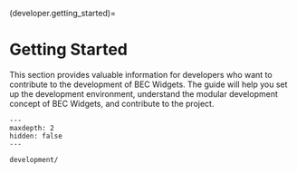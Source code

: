 (developer.getting_started)=
# Getting Started
This section provides valuable information for developers who want to contribute to the development of BEC Widgets. The guide will help you set up the development environment, understand the modular development concept of BEC Widgets, and contribute to the project.

```{toctree}
---
maxdepth: 2
hidden: false
---

development/
```